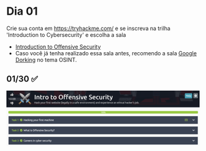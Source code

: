# Dia 01
Crie sua conta em https://tryhackme.com/ e se inscreva na trilha 'Introduction to Cybersecurity' e escolha a sala
- [Introduction to Offensive Security](https://tryhackme.com/room/introtooffensivesecurity)
- Caso você já tenha realizado essa sala antes, recomendo a sala [Google Dorking](https://tryhackme.com/room/googledorking) no tema OSINT.

## 01/30 :white_check_mark:

![dia 01](./pics/dia01.png)
